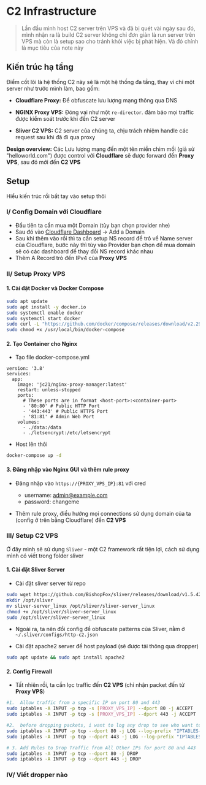 # C2 Infrastructure

> Lần đầu mình host C2 server trên VPS và đã bị quét vài ngày sau đó, mình nhận ra là build C2 server không chỉ đơn giản là run server trên VPS mà còn là setup sao cho tránh khỏi việc bị phát hiện. Và đó chính là mục tiêu của note này

## Kiến trúc hạ tầng

Điểm cốt lõi là hệ thống C2 này sẽ là một hệ thống đa tầng, thay vì chỉ một server như trước mình làm, bao gồm:

- **Cloudflare Proxy:** Để obfuscate lưu lượng mạng thông qua DNS

- **NGINX Proxy VPS:** Đóng vai như một `re-director`. đảm bảo mọi traffic được kiểm soát trước khi đến C2 server

- **Sliver C2 VPS:** C2 server của chúng ta, chịu trách nhiệm handle các request sau khi đã đi qua proxy

**Design overview:** Các Lưu lượng mạng đến một tên miền chim mồi (giả sử "helloworld.com") được control với **Cloudflare** sẽ được forward đến **Proxy VPS**, sau đó mới đến **C2 VPS**

## Setup

Hiểu kiến trúc rồi bắt tay vào setup thôi

### I/ Config Domain với Cloudflare 

- Đầu tiên ta cần mua một Domain (tùy bạn chọn provider nhe)
- Sau đó vào [Cloudflare Dashboard](https://dash.cloudflare.com/) -> Add a Domain
- Sau khi thêm vào rồi thì ta cần setup NS record để trỏ về Name server của Cloudflare, bước này thì tùy vào Provider bạn chọn để mua domain sẽ có các dashboard để thay đổi NS record khác nhau
- Thêm A Record trỏ đến IPv4 của **Proxy VPS**

### II/ Setup Proxy VPS

#### 1. Cài đặt Docker và Docker Compose

```sh
sudo apt update
sudo apt install -y docker.io
sudo systemctl enable docker
sudo systemctl start docker
sudo curl -L "https://github.com/docker/compose/releases/download/v2.29.2/docker-compose-$(uname -s)-$(uname -m)" -o /usr/local/bin/docker-compose
sudo chmod +x /usr/local/bin/docker-compose
```

#### 2. Tạo Container cho Nginx

- Tạo file docker-compose.yml

```docker
version: '3.8'
services:
  app:
    image: 'jc21/nginx-proxy-manager:latest'
    restart: unless-stopped
    ports:
      # These ports are in format <host-port>:<container-port>
      - '80:80' # Public HTTP Port
      - '443:443' # Public HTTPS Port
      - '81:81' # Admin Web Port
    volumes:
      - ./data:/data
      - ./letsencrypt:/etc/letsencrypt
```

- Host lên thôi

```sh
docker-compose up -d
```

#### 3. Đăng nhập vào Nginx GUI và thêm rule proxy

- Đăng nhập vào `https://{PROXY_VPS_IP}:81` với cred
	- username: admin@example.com
	- password: changeme

- Thêm rule proxy, điều hướng mọi connections sử dụng domain của ta (config ở trên bằng Cloudflare) đến **C2 VPS**

### III/ Setup C2 VPS

Ở đây mình sẽ sử dụng `Sliver` - một C2 framework rất tiện lợi, cách sử dụng mình có viết trong folder sliver

#### 1. Cài đặt Sliver Server

- Cài đặt sliver server từ repo

```sh
sudo wget https://github.com/BishopFox/sliver/releases/download/v1.5.42/sliver-server_linux
mkdir /opt/sliver
mv sliver-server_linux /opt/sliver/sliver-server_linux
chmod +x /opt/sliver/sliver-server_linux 
sudo /opt/sliver/sliver-server_linux
```

- Ngoài ra, ta nên đổi config để obfuscate patterns của Sliver, nằm ở `~/.sliver/configs/http-c2.json`

- Cài đặt apache2 server để host payload (sẽ được tải thông qua dropper)

```sh
sudo apt update && sudo apt install apache2
```

#### 2. Config Firewall

- Tất nhiên rồi, ta cần lọc traffic đến **C2 VPS** (chỉ nhận packet đến từ **Proxy VPS**)

```sh
#1.  Allow traffic from a specific IP on port 80 and 443
sudo iptables -A INPUT -p tcp -s [PROXY_VPS_IP] --dport 80 -j ACCEPT
sudo iptables -A INPUT -p tcp -s [PROXY_VPS_IP] --dport 443 -j ACCEPT

#2.  before dropping packets, i want to log any drop to see who want to access my machine 
sudo iptables -A INPUT -p tcp --dport 80 -j LOG --log-prefix "IPTABLES-DROP-PORT80: " --log-level 4
sudo iptables -A INPUT -p tcp --dport 443 -j LOG --log-prefix "IPTABLES-DROP-PORT443: " --log-level 4

# 3. Add Rules to Drop Traffic from All Other IPs for port 80 and 443 
sudo iptables -A INPUT -p tcp --dport 80 -j DROP
sudo iptables -A INPUT -p tcp --dport 443 -j DROP
```

### IV/ Viết dropper nào